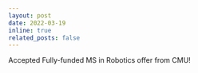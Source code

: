 ```yaml
---
layout: post
date: 2022-03-19
inline: true
related_posts: false
---
```


Accepted Fully-funded MS in Robotics offer from CMU!
